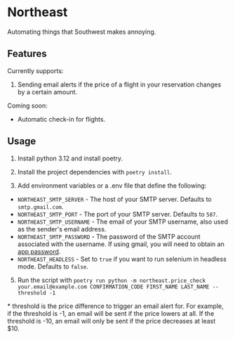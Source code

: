 # Northeast

Automating things that Southwest makes annoying.

## Features

Currently supports:

1. Sending email alerts if the price of a flight in your reservation changes by a certain amount.

Coming soon:

- Automatic check-in for flights.

## Usage

1. Install python 3.12 and install poetry.

2. Install the project dependencies with `poetry install`.

3. Add environment variables or a .env file that define the following:

- `NORTHEAST_SMTP_SERVER` - The host of your SMTP server. Defaults to `smtp.gmail.com`.
- `NORTHEAST_SMTP_PORT` - The port of your SMTP server. Defaults to `587`.
- `NORTHEAST_SMTP_USERNAME` - The email of your SMTP username, also used as the sender's email address.
- `NORTHEAST_SMTP_PASSWORD` - The password of the SMTP account associated with the username. If using gmail, you will need to obtain an [app password](https://support.google.com/accounts/answer/185833?hl=en).
- `NORTHEAST_HEADLESS` - Set to `true` if you want to run selenium in headless mode. Defaults to `false`.

5. Run the script with `poetry run python -m northeast.price_check your.email@example.com CONFIRMATION_CODE FIRST_NAME LAST_NAME --threshold -1`

\* threshold is the price difference to trigger an email alert for. For example, if the threshold is -1, an email will be sent if the price lowers at all. If the threshold is -10, an email will only be sent if the price decreases at least $10.

